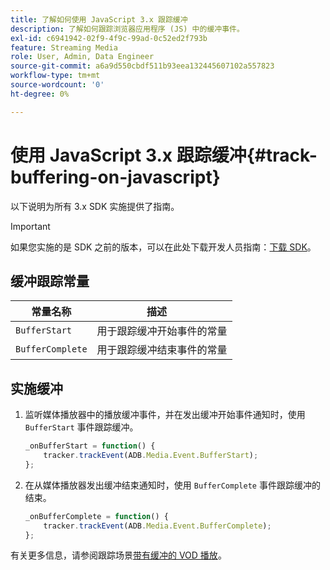 ```yaml
---
title: 了解如何使用 JavaScript 3.x 跟踪缓冲
description: 了解如何跟踪浏览器应用程序 (JS) 中的缓冲事件。
exl-id: c6941942-02f9-4f9c-99ad-0c52ed2f793b
feature: Streaming Media
role: User, Admin, Data Engineer
source-git-commit: a6a9d550cbdf511b93eea132445607102a557823
workflow-type: tm+mt
source-wordcount: '0'
ht-degree: 0%

---
```


# 使用 JavaScript 3.x 跟踪缓冲{#track-buffering-on-javascript}

以下说明为所有 3.x SDK 实施提供了指南。

>[!IMPORTANT]
>
>如果您实施的是 SDK 之前的版本，可以在此处下载开发人员指南：[下载 SDK](/help/getting-started/download-sdks.md)。

## 缓冲跟踪常量

| 常量名称 | 描述     |
|---|---|
| `BufferStart` | 用于跟踪缓冲开始事件的常量 |
| `BufferComplete` | 用于跟踪缓冲结束事件的常量 |

## 实施缓冲

1. 监听媒体播放器中的播放缓冲事件，并在发出缓冲开始事件通知时，使用 `BufferStart` 事件跟踪缓冲。

   ```js
   _onBufferStart = function() {
       tracker.trackEvent(ADB.Media.Event.BufferStart);
   };
   ```

1. 在从媒体播放器发出缓冲结束通知时，使用 `BufferComplete` 事件跟踪缓冲的结束。

   ```js
   _onBufferComplete = function() {
       tracker.trackEvent(ADB.Media.Event.BufferComplete);
   };
   ```

有关更多信息，请参阅跟踪场景[带有缓冲的 VOD 播放](/help/use-cases/tracking-scenarios/vod-buffering.md)。
